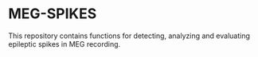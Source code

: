 # MEG-SPIKES
This repository contains functions for detecting, analyzing and evaluating epileptic spikes in MEG recording.
